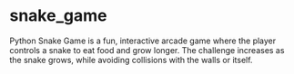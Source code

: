 # snake_game
Python Snake Game is a fun, interactive arcade game where the player controls a snake to eat food and grow longer. The challenge increases as the snake grows, while avoiding collisions with the walls or itself.
